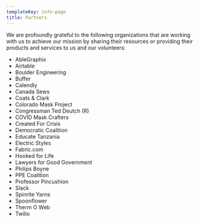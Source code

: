 ```yaml
---
templateKey: info-page
title: Partners
---
```

We are profoundly grateful to the following organizations that are working with us to achieve our mission by sharing their resources or providing their products and services to us and our volunteers:

* AbleGraphix
* Airtable
* Boulder Engineering
* Buffer
* Calendly
* Canada Sews
* Coats & Clark
* Colorado Mask Project
* Congressman Ted Deutch (R)
* COVID Mask Crafters
* Created For Crisis
* Democratic Coalition
* Educate Tanzania
* Electric Styles
* Fabric.com
* Hooked for Life
* Lawyers for Good Government
* Philips Boyne
* PPE Coalition
* Professor Pincushion
* Slack
* Spinrite Yarns
* Spoonflower
* Therm O Web
* Twilio